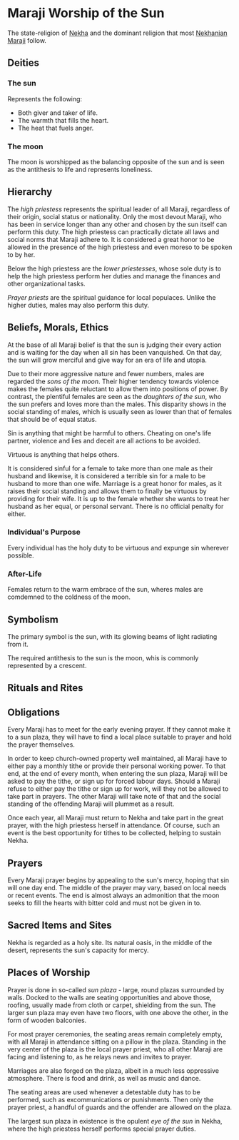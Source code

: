 # Maraji Worship of the Sun
The state-religion of [Nekha](../nations/nekhanian-city-state) and the dominant religion that most [Nekhanian Maraji](../races/Maraji/Maraji) follow. 

## Deities
### The sun
Represents the following: 
* Both giver and taker of life. 
* The warmth that fills the heart. 
* The heat that fuels anger. 

### The moon
The moon is worshipped as the balancing opposite of the sun and is seen as the antithesis to life and represents loneliness. 

## Hierarchy
The *high priestess* represents the spiritual leader of all Maraji, regardless of their origin, social status or nationality. Only the most devout Maraji, who has been in service longer than any other and chosen by the sun itself can perform this duty. 
The high priestess can practically dictate all laws and social norms that Maraji adhere to. It is considered a great honor to be allowed in the presence of the high priestess and even moreso to be spoken to by her. 

Below the high priestess are the *lower priestesses*, whose sole duty is to help the high priestess perform her duties and manage the finances and other organizational tasks. 

*Prayer priests* are the spiritual guidance for local populaces. Unlike the higher duties, males may also perform this duty. 

## Beliefs, Morals, Ethics
At the base of all Maraji belief is that the sun is judging their every action and is waiting for the day when all sin has been vanquished. On that day, the sun will grow merciful and give way for an era of life and utopia. 

Due to their more aggressive nature and fewer numbers, males are regarded the *sons of the moon*. Their higher tendency towards violence makes the females quite reluctant to allow them into positions of power. By contrast, the plentiful females are seen as the *daughters of the sun*, who the sun prefers and loves more than the males. This disparity shows in the social standing of males, which is usually seen as lower than that of females that should be of equal status. 

Sin is anything that might be harmful to others. Cheating on one's life partner, violence and lies and deceit are all actions to be avoided. 

Virtuous is anything that helps others. 

It is considered sinful for a female to take more than one male as their husband and likewise, it is considered a terrible sin for a male to be husband to more than one wife. Marriage is a great honor for males, as it raises their social standing and allows them to finally be virtuous by providing for their wife. It is up to the female whether she wants to treat her husband as her equal, or personal servant. There is no official penalty for either. 

### Individual's Purpose
Every individual has the holy duty to be virtuous and expunge sin wherever possible. 

### After-Life
Females return to the warm embrace of the sun, wheres males are comdemned to the coldness of the moon. 

## Symbolism
The primary symbol is the sun, with its glowing beams of light radiating from it. 

The required antithesis to the sun is the moon, whis is commonly represented by a crescent. 

## Rituals and Rites

## Obligations
Every Maraji has to meet for the early evening prayer. If they cannot make it to a sun plaza, they will have to find a local place suitable to prayer and hold the prayer themselves. 

In order to keep church-owned property well maintained, all Maraji have to either pay a monthly tithe or provide their personal working power. To that end, at the end of every month, when entering the sun plaza, Maraji will be asked to pay the tithe, or sign up for forced labour days. Should a Maraji refuse to either pay the tithe or sign up for work, will they not be allowed to take part in prayers. The other Maraji will take note of that and the social standing of the offending Maraji will plummet as a result. 

Once each year, all Maraji must return to Nekha and take part in the great prayer, with the high priestess herself in attendance. Of course, such an event is the best opportunity for tithes to be collected, helping to sustain Nekha. 

## Prayers
Every Maraji prayer begins by appealing to the sun's mercy, hoping that sin will one day end. The middle of the prayer may vary, based on local needs or recent events. The end is almost always an admonition that the moon seeks to fill the hearts with bitter cold and must not be given in to. 

## Sacred Items and Sites
Nekha is regarded as a holy site. Its natural oasis, in the middle of the desert, represents the sun's capacity for mercy. 

## Places of Worship
Prayer is done in so-called *sun plaza* - large, round plazas surrounded by walls. Docked to the walls are seating opportunities and above those, roofing, usually made from cloth or carpet, shielding from the sun. The larger sun plaza may even have two floors, with one above the other, in the form of wooden balconies. 

For most prayer ceremonies, the seating areas remain completely empty, with all Maraji in attendance sitting on a pillow in the plaza. Standing in the very center of the plaza is the local prayer priest, who all other Maraji are facing and listening to, as he relays news and invites to prayer. 

Marriages are also forged on the plaza, albeit in a much less oppressive atmosphere. There is food and drink, as well as music and dance. 

The seating areas are used whenever a detestable duty has to be performed, such as excommunications or punishments. Then only the prayer priest, a handful of guards and the offender are allowed on the plaza. 

The largest sun plaza in existence is the opulent *eye of the sun* in Nekha, where the high priestess herself performs special prayer duties. 